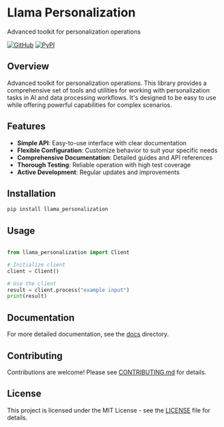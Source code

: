 # Llama Personalization

Advanced toolkit for personalization operations

[![GitHub](https://img.shields.io/github/license/llamasearchai/llama-personalization)](https://github.com/llamasearchai/llama-personalization/blob/main/LICENSE)
[![PyPI](https://img.shields.io/pypi/v/llama_personalization.svg)](https://pypi.org/project/llama_personalization/)

## Overview


Advanced toolkit for personalization operations. This library provides a comprehensive set of tools and utilities for
working with personalization tasks in AI and data processing workflows.
It's designed to be easy to use while offering powerful capabilities for complex scenarios.


## Features


- **Simple API**: Easy-to-use interface with clear documentation
- **Flexible Configuration**: Customize behavior to suit your specific needs
- **Comprehensive Documentation**: Detailed guides and API references
- **Thorough Testing**: Reliable operation with high test coverage
- **Active Development**: Regular updates and improvements


## Installation

```bash
pip install llama_personalization
```

## Usage

```python

from llama_personalization import Client

# Initialize client
client = Client()

# Use the client
result = client.process("example input")
print(result)

```

## Documentation

For more detailed documentation, see the [docs](docs/) directory.

## Contributing

Contributions are welcome! Please see [CONTRIBUTING.md](CONTRIBUTING.md) for details.

## License

This project is licensed under the MIT License - see the [LICENSE](LICENSE) file for details.
